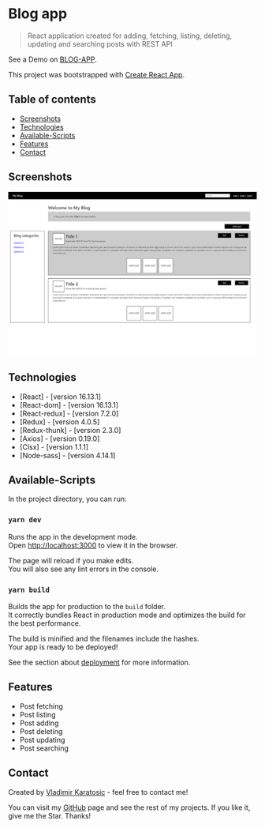 # Blog app
> React application created for adding, fetching, listing, deleting, updating and searching posts with REST API

See a Demo on [BLOG-APP].

This project was bootstrapped with [Create React App](https://github.com/facebook/create-react-app).

## Table of contents
* [Screenshots](#screenshots)
* [Technologies](#technologies)
* [Available-Scripts](#available-scripts)
* [Features](#features)
* [Contact](#contact)

## Screenshots
![Example screenshot](./public/screencapture-blog-app-vladimir.jpg)

## Technologies
* [React] - [version 16.13.1]
* [React-dom] - [version 16.13.1]
* [React-redux] - [version 7.2.0]
* [Redux] - [version 4.0.5]
* [Redux-thunk] - [version 2.3.0]
* [Axios] - [version 0.19.0]
* [Clsx] - [version 1.1.1]
* [Node-sass] - [version 4.14.1]



## Available-Scripts

In the project directory, you can run:

### `yarn dev`

Runs the app in the development mode.<br />
Open [http://localhost:3000](http://localhost:3000) to view it in the browser.

The page will reload if you make edits.<br />
You will also see any lint errors in the console.


### `yarn build`

Builds the app for production to the `build` folder.<br />
It correctly bundles React in production mode and optimizes the build for the best performance.

The build is minified and the filenames include the hashes.<br />
Your app is ready to be deployed!

See the section about [deployment](https://facebook.github.io/create-react-app/docs/deployment) for more information.


## Features

* Post fetching
* Post listing
* Post adding
* Post deleting
* Post updating
* Post searching


## Contact
Created by [Vladimir Karatosic] - feel free to contact me!

You can visit my [GitHub] page and see the rest of my projects.
If you like it, give me the Star. Thanks!

[BLOG-APP]:https://blog-app-vladimir.herokuapp.com/
[Vladimir Karatosic]:http://vladimirkaratosic.com
[GitHub]:https://github.com/VladimirKaratosic